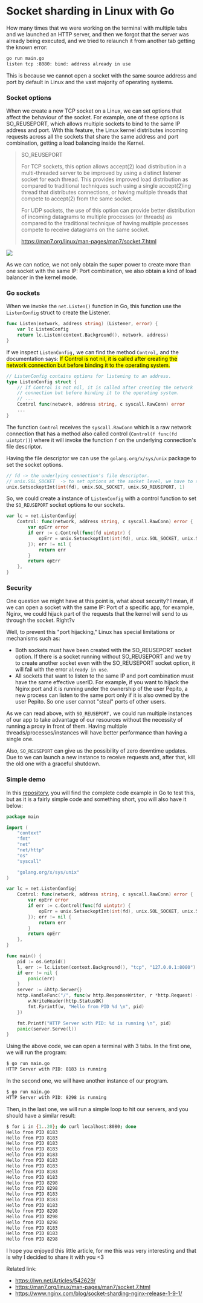 # Socket sharding in Linux with Go

How many times that we were working on the terminal with multiple tabs and we launched an HTTP server, and then we forgot that the server was already being executed, and we tried to relaunch it from another tab getting the known error:

```bash
go run main.go 
listen tcp :8080: bind: address already in use
```
This is because we cannot open a socket with the same source address and port by default in Linux and the vast majority of operating systems.

### Socket options

When we create a new TCP socket on a Linux, we can set options that affect the behaviour of the socket. For example, one of these options is SO_REUSEPORT, which allows multiple sockets to bind to the same IP address and port. With this feature, the Linux kernel distributes incoming requests across all the sockets that share the same address and port combination, getting a load balancing inside the Kernel.

> SO_REUSEPORT
> 
> For TCP sockets, this option allows accept(2) load distribution in a multi-threaded server to be improved by using a distinct listener socket for each thread.  This provides improved load distribution as compared to traditional techniques such using a single accept(2)ing thread that distributes connections, or having multiple threads that compete to accept(2) from the same socket.
> 
> For UDP sockets, the use of this option can provide better distribution of incoming datagrams to multiple processes (or threads) as compared to the traditional technique of having multiple processes compete to receive datagrams on the same socket.
> 
> https://man7.org/linux/man-pages/man7/socket.7.html

![](https://user-images.githubusercontent.com/8400576/127754771-6a789f00-7022-4602-a628-a3d124b43421.png)

As we can notice, we not only obtain the super power to create more than one socket with the same IP: Port combination, we also obtain a kind of load balancer in the kernel mode.

### Go sockets

When we invoke the `net.Listen()` function in Go, this function use the `ListenConfig` struct to create the Listener.

```go
func Listen(network, address string) (Listener, error) {
	var lc ListenConfig
	return lc.Listen(context.Background(), network, address)
}
```

If we inspect `ListenConfig,` we can find the method `Control,` and the documentation says: <mark>If Control is not nil, it is called after creating the network connection but before binding it to the operating system.</mark>

```go
// ListenConfig contains options for listening to an address.
type ListenConfig struct {
	// If Control is not nil, it is called after creating the network
	// connection but before binding it to the operating system.
	// ...
	Control func(network, address string, c syscall.RawConn) error
	...
}
```

The function `Control` receives the `syscall.RawConn` which is a raw network connection that has a method also called control (`Control(f func(fd uintptr))`) where it will invoke the function `f` on the underlying connection's file descriptor.

Having the file descriptor we can use the `golang.org/x/sys/unix` package to set the socket options.

```go
// fd -> the underlying connection's file descriptor.
// unix.SOL_SOCKET  -> to set options at the socket level, we have to specify the level argument as SOL_SOCKET.
unix.SetsockoptInt(int(fd), unix.SOL_SOCKET, unix.SO_REUSEPORT, 1)
```

So, we could create a instance of `ListenConfig` with a control function to set the `SO_REUSEPORT` socket options to our sockets.

```go
var lc = net.ListenConfig{
	Control: func(network, address string, c syscall.RawConn) error {
		var opErr error
		if err := c.Control(func(fd uintptr) {
			opErr = unix.SetsockoptInt(int(fd), unix.SOL_SOCKET, unix.SO_REUSEPORT, 1)
		}); err != nil {
			return err
		}
		return opErr
	},
}
```

### Security

One question we might have at this point is, what about security? I mean, if we can open a socket with the same IP: Port of a specific app, for example, Nginx, we could hijack part of the requests that the kernel will send to us through the socket. Right?v

Well, to prevent this "port hijacking," Linux has special limitations or mechanisms such as:

* Both sockets must have been created with the SO_REUSEPORT socket option. If there is a socket running without SO_REUSEPORT and we try to create another socket even with the SO_REUSEPORT socket option, it will fail with the error `already in use`. 
* All sockets that want to listen to the same IP and port combination must have the same effective userID. For example, if you want to hijack the Nginx port and it is running under the ownership of the user Pepito, a new process can listen to the same port only if it is also owned by the user Pepito. So one user cannot "steal" ports of other users.

As we can read above, with `SO_REUSEPORT,` we could run multiple instances of our app to take advantage of our resources without the necessity of running a proxy in front of them. Having multiple threads/processes/instances will have better performance than having a single one.

Also, `SO_REUSEPORT` can give us the possibility of zero downtime updates. Due to we can launch a new instance to receive requests and, after that, kill the old one with a graceful shutdown.

### Simple demo

In this [repository](https://github.com/douglasmakey/socket-sharding/blob/master/cmd/http-example/main.go), you will find the complete code example in Go to test this, but as it is a fairly simple code and something short, you will also have it below:

```go
package main

import (
	"context"
	"fmt"
	"net"
	"net/http"
	"os"
	"syscall"

	"golang.org/x/sys/unix"
)

var lc = net.ListenConfig{
	Control: func(network, address string, c syscall.RawConn) error {
		var opErr error
		if err := c.Control(func(fd uintptr) {
			opErr = unix.SetsockoptInt(int(fd), unix.SOL_SOCKET, unix.SO_REUSEPORT, 1)
		}); err != nil {
			return err
		}
		return opErr
	},
}

func main() {
	pid := os.Getpid()
	l, err := lc.Listen(context.Background(), "tcp", "127.0.0.1:8080")
	if err != nil {
		panic(err)
	}
	server := &http.Server{}
	http.HandleFunc("/", func(w http.ResponseWriter, r *http.Request) {
		w.WriteHeader(http.StatusOK)
		fmt.Fprintf(w, "Hello from PID %d \n", pid)
	})

	fmt.Printf("HTTP Server with PID: %d is running \n", pid)
	panic(server.Serve(l))
}
```

Using the above code, we can open a terminal with 3 tabs. In the first one, we will run the program:

```bash
$ go run main.go
HTTP Server with PID: 8183 is running
```

In the second one, we will have another instance of our program.

```bash
$ go run main.go
HTTP Server with PID: 8298 is running
```

Then, in the last one, we will run a simple loop to hit our servers, and you should have a similar result:

```bash
$ for i in {1..20}; do curl localhost:8080; done
Hello from PID 8183
Hello from PID 8183
Hello from PID 8183
Hello from PID 8183
Hello from PID 8183
Hello from PID 8183
Hello from PID 8183
Hello from PID 8183
Hello from PID 8183
Hello from PID 8298
Hello from PID 8298
Hello from PID 8183
Hello from PID 8183
Hello from PID 8183
Hello from PID 8298
Hello from PID 8298
Hello from PID 8298
Hello from PID 8183
Hello from PID 8183
Hello from PID 8298
```

I hope you enjoyed this little article, for me this was very interesting and that is why I decided to share it with you <3

Related link:

* https://lwn.net/Articles/542629/
* https://man7.org/linux/man-pages/man7/socket.7.html
* https://www.nginx.com/blog/socket-sharding-nginx-release-1-9-1/
